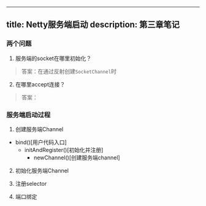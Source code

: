 ----------
title: Netty服务端启动
description: 第三章笔记
----------

### 两个问题

1. 服务端的socket在哪里初始化？
> 答案：在通过反射创建`SocketChannel`时
2. 在哪里accept连接？
> 答案：

### 服务端启动过程

1. 创建服务端Channel
- bind()[用户代码入口]
    - initAndRegister()[初始化并注册]
        - newChannel()[创建服务端channel]

2. 初始化服务端Channel

3. 注册selector

4. 端口绑定
